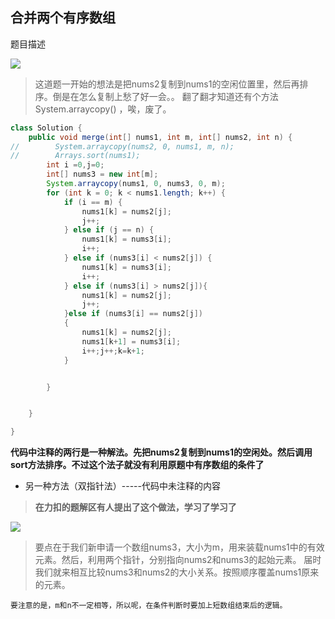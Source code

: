 ## 合并两个有序数组

题目描述

![](https://i.loli.net/2019/08/19/wBvHUh8ebuoNZpl.png)

>这道题一开始的想法是把nums2复制到nums1的空闲位置里，然后再排序。倒是在怎么复制上愁了好一会。。
>翻了翻才知道还有个方法System.arraycopy() ，唉，废了。

```java
class Solution {
    public void merge(int[] nums1, int m, int[] nums2, int n) {
//        System.arraycopy(nums2, 0, nums1, m, n);
//        Arrays.sort(nums1);
        int i =0,j=0;
        int[] nums3 = new int[m];
        System.arraycopy(nums1, 0, nums3, 0, m);
        for (int k = 0; k < nums1.length; k++) {
            if (i == m) {
                nums1[k] = nums2[j];
                j++;
            } else if (j == n) {
                nums1[k] = nums3[i];
                i++;
            } else if (nums3[i] < nums2[j]) {
                nums1[k] = nums3[i];
                i++;
            } else if (nums3[i] > nums2[j]){
                nums1[k] = nums2[j];
                j++;
            }else if (nums3[i] == nums2[j])
            {
                nums1[k] = nums2[j];
                nums1[k+1] = nums3[i];
                i++;j++;k=k+1;
            }


        }


    }

}

```

**代码中注释的两行是一种解法。先把nums2复制到nums1的空闲处。然后调用sort方法排序。不过这个法子就没有利用原题中有序数组的条件了**


- 另一种方法（双指针法）-----代码中未注释的内容
>**在力扣的题解区有人提出了这个做法，学习了学习了**

![](https://i.loli.net/2019/08/19/s6KWDY8Tv3lyZnR.png)

> 要点在于我们新申请一个数组nums3，大小为m，用来装载nums1中的有效元素。然后，利用两个指针，分别指向nums2和nums3的起始元素。
>届时我们就来相互比较nums3和nums2的大小关系。按照顺序覆盖nums1原来的元素。

    要注意的是，m和n不一定相等，所以呢，在条件判断时要加上短数组结束后的逻辑。
